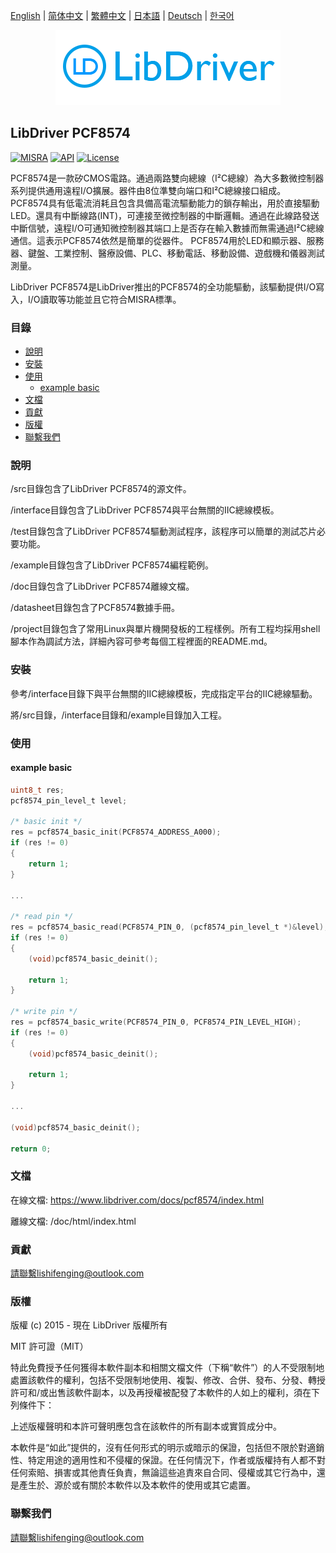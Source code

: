 [English](/README.md) | [ 简体中文](/README_zh-Hans.md) | [繁體中文](/README_zh-Hant.md) | [日本語](/README_ja.md) | [Deutsch](/README_de.md) | [한국어](/README_ko.md)

<div align=center>
<img src="/doc/image/logo.png"/>
</div>

## LibDriver PCF8574

[![MISRA](https://img.shields.io/badge/misra-compliant-brightgreen.svg)](/misra/README.md) [![API](https://img.shields.io/badge/api-reference-blue.svg)](https://www.libdriver.com/docs/pcf8574/index.html) [![License](https://img.shields.io/badge/license-MIT-brightgreen.svg)](/LICENSE)

PCF8574是一款矽CMOS電路。通過兩路雙向總線（I²C總線）為大多數微控制器系列提供通用遠程I/O擴展。器件由8位準雙向端口和I²C總線接口組成。 PCF8574具有低電流消耗且包含具備高電流驅動能力的鎖存輸出，用於直接驅動LED。還具有中斷線路(INT)，可連接至微控制器的中斷邏輯。通過在此線路發送中斷信號，遠程I/O可通知微控制器其端口上是否存在輸入數據而無需通過I²C總線通信。這表示PCF8574依然是簡單的從器件。 PCF8574用於LED和顯示器、服務器、鍵盤、工業控制、醫療設備、PLC、移動電話、移動設備、遊戲機和儀器測試測量。

LibDriver PCF8574是LibDriver推出的PCF8574的全功能驅動，該驅動提供I/O寫入，I/O讀取等功能並且它符合MISRA標準。

### 目錄

  - [說明](#說明)
  - [安裝](#安裝)
  - [使用](#使用)
    - [example basic](#example-basic)
  - [文檔](#文檔)
  - [貢獻](#貢獻)
  - [版權](#版權)
  - [聯繫我們](#聯繫我們)

### 說明

/src目錄包含了LibDriver PCF8574的源文件。

/interface目錄包含了LibDriver PCF8574與平台無關的IIC總線模板。

/test目錄包含了LibDriver PCF8574驅動測試程序，該程序可以簡單的測試芯片必要功能。

/example目錄包含了LibDriver PCF8574編程範例。

/doc目錄包含了LibDriver PCF8574離線文檔。

/datasheet目錄包含了PCF8574數據手冊。

/project目錄包含了常用Linux與單片機開發板的工程樣例。所有工程均採用shell腳本作為調試方法，詳細內容可參考每個工程裡面的README.md。

### 安裝

參考/interface目錄下與平台無關的IIC總線模板，完成指定平台的IIC總線驅動。

將/src目錄，/interface目錄和/example目錄加入工程。

### 使用

#### example basic

```C
uint8_t res;
pcf8574_pin_level_t level;

/* basic init */
res = pcf8574_basic_init(PCF8574_ADDRESS_A000);
if (res != 0)
{
    return 1;
}

...

/* read pin */
res = pcf8574_basic_read(PCF8574_PIN_0, (pcf8574_pin_level_t *)&level);
if (res != 0)
{
    (void)pcf8574_basic_deinit();

    return 1;
}

/* write pin */
res = pcf8574_basic_write(PCF8574_PIN_0, PCF8574_PIN_LEVEL_HIGH);
if (res != 0)
{
    (void)pcf8574_basic_deinit();

    return 1;
}

...

(void)pcf8574_basic_deinit();

return 0;
```

### 文檔

在線文檔: https://www.libdriver.com/docs/pcf8574/index.html

離線文檔: /doc/html/index.html

### 貢獻

請聯繫lishifenging@outlook.com

### 版權

版權 (c) 2015 - 現在 LibDriver 版權所有

MIT 許可證（MIT）

特此免費授予任何獲得本軟件副本和相關文檔文件（下稱“軟件”）的人不受限制地處置該軟件的權利，包括不受限制地使用、複製、修改、合併、發布、分發、轉授許可和/或出售該軟件副本，以及再授權被配發了本軟件的人如上的權利，須在下列條件下：

上述版權聲明和本許可聲明應包含在該軟件的所有副本或實質成分中。

本軟件是“如此”提供的，沒有任何形式的明示或暗示的保證，包括但不限於對適銷性、特定用途的適用性和不侵權的保證。在任何情況下，作者或版權持有人都不對任何索賠、損害或其他責任負責，無論這些追責來自合同、侵權或其它行為中，還是產生於、源於或有關於本軟件以及本軟件的使用或其它處置。

### 聯繫我們

請聯繫lishifenging@outlook.com